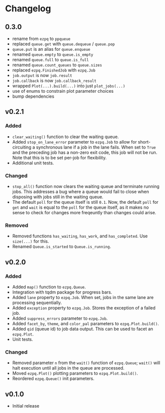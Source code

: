 # Changelog

## 0.3.0

- rename from `ezpq` to `ppqueue`
- replaced `queue.get` with `queue.dequeue` / `queue.pop`
- `queue.put` is an alias for `queue.enqueue`
- renamed `queue.empty` to `queue.is_empty`
- renamed `queue.full` to `queue.is_full`
- renamed `queue.count_queues` to `queue.sizes`
- replaced `ezpq.FinishedJob` with `ezpq.Job`
- `job.output` is now `job.result`
- `job.callback` is now `job.callback_result`
- wrapped `Plot(...).build(...)` into just `plot_jobs(...)`
- use of enums to constrain plot parameter choices
- bump dependencies

## v0.2.1

### Added

- `clear_waiting()` function to clear the waiting queue.
- Added `stop_on_lane_error` parameter to `ezpq.Job` to allow for short-circuiting a synchronous lane if a job in the lane fails. When set to `True` and the preceding job has a non-zero exit code, this job will not be run. Note that this is to be set per-job for flexibility.
- Additional unit tests.

### Changed

- `stop_all()` function now clears the waiting queue and terminate running jobs. This addresses a bug where a queue would fail to close when disposing with jobs still in the waiting queue.
- The default `poll` for the queue itself is still `0.1`. Now, the default `poll` for `get` and `wait` is equal to the `poll` for the queue itself, as it makes no sense to check for changes more freqeuntly than changes could arise.

### Removed

- Removed functions `has_waiting`, `has_work`, and `has_completed`. Use `size(...)` for this.
- Renamed `Queue.is_started` to `Queue.is_running`.

## v0.2.0

### Added

- Added `map()` function to `ezpq.Queue`.
- Integration with tqdm package for progress bars.
- Added `lane` property to `ezpq.Job`. When set, jobs in the same lane are processing sequentially.
- Added `exception` property to `ezpq.Job`. Stores the exception of a failed job.
- Added `suppress_errors` parameter to `ezpq.Job`.
- Added `facet_by`, `theme`, and `color_pal` parameters to `ezpq.Plot.build()`.
- Added `qid` (queue id) to job data output. This can be used to facet an `ezpq.Plot`.
- Unit tests.

### Changed

- Removed parameter `n` from the `wait()` function of `ezpq.Queue`; `wait()` will halt execution until all jobs in the queue are processed.
- Moved `ezpq.Plot()` plotting parameters to `ezpq.Plot.build()`.
- Reordered `ezpq.Queue()` init parameters.

## v0.1.0

- Initial release

